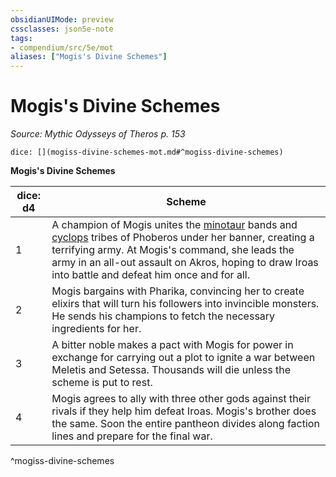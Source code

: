 ```yaml
---
obsidianUIMode: preview
cssclasses: json5e-note
tags:
- compendium/src/5e/mot
aliases: ["Mogis's Divine Schemes"]
---
```

# Mogis's Divine Schemes
*Source: Mythic Odysseys of Theros p. 153* 

`dice: [](mogiss-divine-schemes-mot.md#^mogiss-divine-schemes)`

**Mogis's Divine Schemes**

| dice: d4 | Scheme |
|----------|--------|
| 1 | A champion of Mogis unites the [minotaur](/2-Mechanics/CLI/bestiary/monstrosity/minotaur.md) bands and [cyclops](/2-Mechanics/CLI/bestiary/giant/cyclops.md) tribes of Phoberos under her banner, creating a terrifying army. At Mogis's command, she leads the army in an all-out assault on Akros, hoping to draw Iroas into battle and defeat him once and for all. |
| 2 | Mogis bargains with Pharika, convincing her to create elixirs that will turn his followers into invincible monsters. He sends his champions to fetch the necessary ingredients for her. |
| 3 | A bitter noble makes a pact with Mogis for power in exchange for carrying out a plot to ignite a war between Meletis and Setessa. Thousands will die unless the scheme is put to rest. |
| 4 | Mogis agrees to ally with three other gods against their rivals if they help him defeat Iroas. Mogis's brother does the same. Soon the entire pantheon divides along faction lines and prepare for the final war. |
^mogiss-divine-schemes